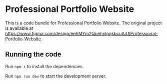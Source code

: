 # Professional Portfolio Website

This is a code bundle for Professional Portfolio Website. The original project is available at https://www.figma.com/design/eehMYm2QuehxIpqsbcuAiU/Professional-Portfolio-Website.

## Running the code

Run `npm i` to install the dependencies.

Run `npm run dev` to start the development server.
